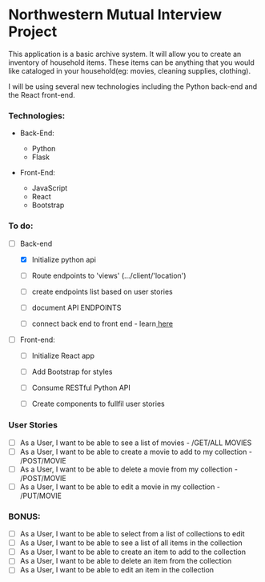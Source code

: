 # Northwestern Mutual Interview Project

This application is a basic archive system. It will allow you to create an inventory of household items. These items can be anything that you would like cataloged in your household(eg: movies, cleaning supplies, clothing).

I will be using several new technologies including the Python back-end and the React front-end.



### Technologies:

* Back-End:
  * Python
  * Flask

* Front-End:
  * JavaScript
  * React
  * Bootstrap

### To do:
- [ ] Back-end
  - [x] Initialize python api
  - [ ] Route endpoints to 'views' (.../client/'location')
  - [ ] create endpoints list based on user stories
  - [ ] document API ENDPOINTS

  - [ ] connect back end to front end - learn<a href="https://developer.okta.com/blog/2018/12/20/crud-app-with-python-flask-react">
here</a>

- [ ] Front-end:
  - [ ] Initialize React app
  - [ ] Add Bootstrap for styles
  - [ ] Consume RESTful Python API
  - [ ] Create components to fullfil user stories
 

### User Stories

- [ ]  As a User, I want to be able to see a list of movies - /GET/ALL MOVIES
- [ ] As a User, I want to be able to create a movie to add to my collection - /POST/MOVIE
- [ ] As a User, I want to be able to delete a movie from my collection - /POST/MOVIE
- [ ] As a User, I want to be able to edit a movie in my collection - /PUT/MOVIE

### BONUS:
- [ ] As a User, I want to be able to select from a list of collections to edit
- [ ] As a User, I want to be able to see a list of all items in the collection
- [ ] As a User, I want to be able to create an item to add to the collection
- [ ] As a User, I want to be able to delete an item from the collection
- [ ] As a User, I want to be able to edit an item in the collection
